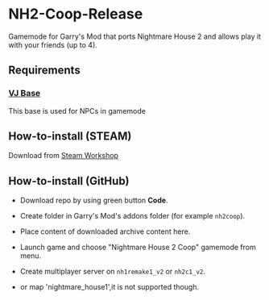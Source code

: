 # NH2-Coop-Release
 
Gamemode for Garry's Mod that ports Nightmare House 2 and allows play it with your friends (up to 4).

## Requirements

### [VJ Base](https://steamcommunity.com/workshop/filedetails/?id=131759821)
This base is used for NPCs in gamemode

## How-to-install (STEAM)
Download from [Steam Workshop](https://steamcommunity.com/sharedfiles/filedetails/?id=3007651334)

## How-to-install (GitHub)

* Download repo by using green button **Code**.

* Create folder in Garry's Mod's addons folder (for example `nh2coop`).

* Place content of downloaded archive content here.

* Launch game and choose "Nightmare House 2 Coop" gamemode from menu.

* Create multiplayer server on `nh1remake1_v2` or `nh2c1_v2`.
* or map 'nightmare_house1',it is not supported though.


